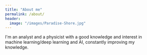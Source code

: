 ```yaml
---
title: "About me"
permalink: /about/
header:
  image: "/images/Paradise-Shore.jpg"
---
```


I'm an analyst and a physicist with a good knowledge and interest in machine learning/deep learning and AI, constantly improving my knowledge.
